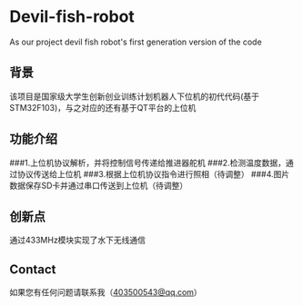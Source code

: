 # Devil-fish-robot
As our project devil fish robot's first generation version of the code

## 背景
该项目是国家级大学生创新创业训练计划机器人下位机的初代代码(基于STM32F103)，与之对应的还有基于QT平台的上位机

## 功能介绍
###1.上位机协议解析，并将控制信号传递给推进器舵机
###2.检测温度数据，通过协议传送给上位机
###3.根据上位机协议指令进行照相（待调整）
###4.图片数据保存SD卡并通过串口传送到上位机（待调整）

## 创新点
通过433MHz模块实现了水下无线通信
## Contact
如果您有任何问题请联系我（403500543@qq.com）